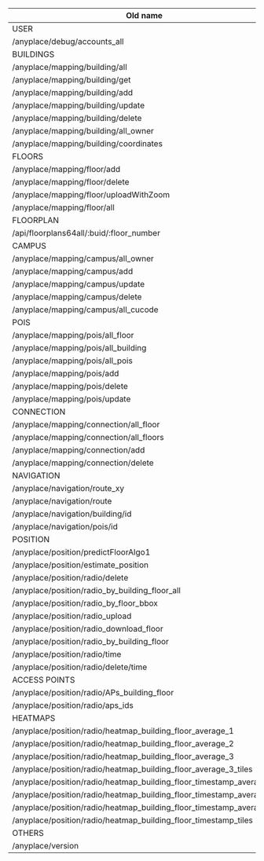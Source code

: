 | Old name | New name |  Verify                                                                                                  |
| --- | --- | --- |
| USER | |                                                                                                               |
| /anyplace/debug/accounts_all                                     | /api/auth/admin/user/all |                   |
| BUILDINGS | |                                                                                                            |
| /anyplace/mapping/building/all                                        | /api/mapping/space/all   |              V         |
| /anyplace/mapping/building/get                                        | /api/mapping/space/get  |                        |
| /anyplace/mapping/building/add                                        | /api/auth/mapping/space/add |           V         |
| /anyplace/mapping/building/update                                     | /api/auth/mapping/space/update |        V         |
| /anyplace/mapping/building/delete                                     | /api/auth/mapping/space/delete   |       v        |
| /anyplace/mapping/building/all_owner                                  | /api/auth/mapping/space/user   |         V        |
| /anyplace/mapping/building/coordinates                                | /api/auth/mapping/space/coordinates |     V       |
| FLOORS | |                                                                                                               |
| /anyplace/mapping/floor/add                                           |  /api/auth/mapping/floor/add |          V              |
| /anyplace/mapping/floor/delete                                        | /api/auth/mapping/floor/delete |        V              |
| /anyplace/mapping/floor/uploadWithZoom                                |  /api/mapping/floor/floorplan/upload|    V     |
| /anyplace/mapping/floor/all                                           | /api/mapping/floor/all |           V         |
| FLOORPLAN | | |
| /api/floorplans64all/:buid/:floor_number | /api/floorplans64/all/:buid/:floor_number | |
| CAMPUS | |                                                                                                               |
| /anyplace/mapping/campus/all_owner                                    | /api/auth/mapping/campus/user |        V          |
| /anyplace/mapping/campus/add                                          | /api/auth/mapping/campus/add |          V       |
| /anyplace/mapping/campus/update                                       | /api/auth/mapping/campus/update |        V        |
| /anyplace/mapping/campus/delete                                       | /api/auth/mapping/campus/delete |      V          |
| /anyplace/mapping/campus/all_cucode                                   | /api/mapping/campus/get |        V         |
| POIS | |                                                                                                                 |
| /anyplace/mapping/pois/all_floor                                      | /api/mapping/pois/floor/all   |                  |
| /anyplace/mapping/pois/all_building                                   | /api/mapping/pois/space/all  |                |
| /anyplace/mapping/pois/all_pois                                       | /api/mapping/pois/search |           V           |
| /anyplace/mapping/pois/add                                            | /api/auth/mapping/pois/add   |                   |
| /anyplace/mapping/pois/delete                                         | /api/auth/mapping/pois/delete |                  |
| /anyplace/mapping/pois/update                                         | /api/auth/mapping/pois/update |                  |
| CONNECTION | |                                                                                                           |
| /anyplace/mapping/connection/all_floor                                | /api/mapping/connection/all_floor  |             |
| /anyplace/mapping/connection/all_floors                               | /api/mapping/connection/all_floors  |            |
| /anyplace/mapping/connection/add                                      | /api/auth/mapping/connection/add |               |
| /anyplace/mapping/connection/delete                                   | /api/auth/mapping/connection/delete |            |
| NAVIGATION | |                                                                                                           |
| /anyplace/navigation/route_xy                                         | /api/navigation/route/coordinates  |      V         |
| /anyplace/navigation/route                                            | /api/navigation/route |         V       |
| /anyplace/navigation/building/id                                      | /api/navigation/space/id |       V          |
| /anyplace/navigation/pois/id                                          | /api/navigation/pois/id |      V           |
| POSITION | |                                                                                                             |
| /anyplace/position/predictFloorAlgo1                                  |  |                  |
| /anyplace/position/estimate_position                                  |  |          |
| /anyplace/position/radio/delete                                       | /api/radiomap/delete |        |
| /anyplace/position/radio_by_building_floor_all                        | /api/radiomap/floor/all |      |
| /anyplace/position/radio_by_floor_bbox                                | /api/radiomap/floor/bbox |    |
| /anyplace/position/radio_upload                                       | /api/radiomap/upload |       |
| /anyplace/position/radio_download_floor                               | /api/radiomap/floor |       |
| /anyplace/position/radio_by_building_floor                            | /api/radiomap/space |         |
| /anyplace/position/radio/time                                         | /api/radiomap/time |                       |
| /anyplace/position/radio/delete/time                                  | /api/radiomap/delete/time |                 |
| ACCESS POINTS |||
| /anyplace/position/radio/APs_building_floor                           | /api/wifi/access_points/floor |        |
| /anyplace/position/radio/aps_ids                                      | /api/wifi/access_points/ids |        |
| HEATMAPS |||
| /anyplace/position/radio/heatmap_building_floor_average_1             | /api/heatmap/floor/average/1 |       V      |
| /anyplace/position/radio/heatmap_building_floor_average_2             | /api/heatmap/floor/average/2 |        V            |
| /anyplace/position/radio/heatmap_building_floor_average_3             | /api/heatmap/floor/average/3 |            V               |
| /anyplace/position/radio/heatmap_building_floor_average_3_tiles       | /api/heatmap/floor/average/3/tiles |        V                |
| /anyplace/position/radio/heatmap_building_floor_timestamp_average_1   | /api/heatmap/floor/average/timestamp/1 |         V          |
| /anyplace/position/radio/heatmap_building_floor_timestamp_average_2   | /api/heatmap/floor/average/timestamp/2 |      V          |
| /anyplace/position/radio/heatmap_building_floor_timestamp_average_3   | /api/heatmap/floor/average/timestamp/3 |     V     |
| /anyplace/position/radio/heatmap_building_floor_timestamp_tiles       | /api/heatmap/floor/average/timestamp/tiles |      V      |
| OTHERS | |                                                                                                               |
| /anyplace/version                                                     | /api/version   |                                 |

																														   




